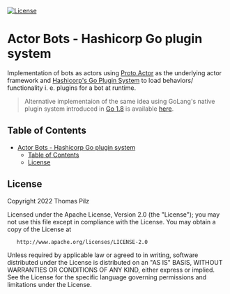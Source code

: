 [![License](https://img.shields.io/badge/License-Apache_2.0-blue.svg)](https://opensource.org/licenses/Apache-2.0)


# Actor Bots - Hashicorp Go plugin system
Implementation of bots as actors using [Proto.Actor](https://proto.actor) as the underlying actor framework and [Hashicorp's Go Plugin System](https://github.com/hashicorp/go-plugin) to load behaviors/ functionality i. e. plugins for a bot at runtime. 

> Alternative implementaion of the same idea using GoLang's native plugin system introduced in [Go 1.8](https://go.dev/doc/go1.8) is available [here](https://github.com/Mushroomator/actor-bots-golang-plugins). 

## Table of Contents
- [Actor Bots - Hashicorp Go plugin system](#actor-bots---hashicorp-go-plugin-system)
  - [Table of Contents](#table-of-contents)
  - [License](#license)

## License
   Copyright 2022 Thomas Pilz

   Licensed under the Apache License, Version 2.0 (the "License");
   you may not use this file except in compliance with the License.
   You may obtain a copy of the License at

       http://www.apache.org/licenses/LICENSE-2.0

   Unless required by applicable law or agreed to in writing, software
   distributed under the License is distributed on an "AS IS" BASIS,
   WITHOUT WARRANTIES OR CONDITIONS OF ANY KIND, either express or implied.
   See the License for the specific language governing permissions and
   limitations under the License.
